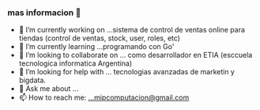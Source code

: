 ### mas informacion 👋

- 🔭 I’m currently working on ...sistema de control de ventas online para tiendas (control de ventas, stock, user, roles, etc)
- 🌱 I’m currently learning ...programando con Go'
- 👯 I’m looking to collaborate on ... como desarrollador en ETIA (esccuela tecnologica informatica Argentina)
- 🤔 I’m looking for help with ... tecnologias avanzadas de marketin y bigdata.
- 💬 Ask me about ...
- 📫 How to reach me: ...mipcomputacion@gmail.com

